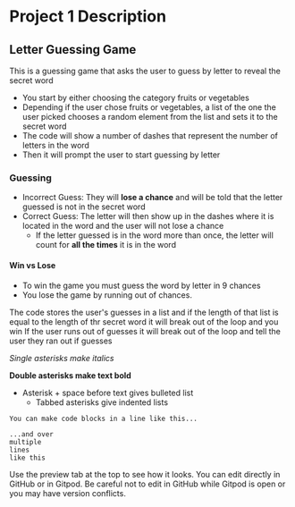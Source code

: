 # Project 1 Description

## Letter Guessing Game
This is a guessing game that asks the user to guess by letter to reveal the secret word
* You start by either choosing the category fruits or vegetables
* Depending if the user chose fruits or vegetables, a list of the one the user picked chooses a random element from the list and sets it to the secret word
* The code will show a number of dashes that represent the number of letters in the word
* Then it will prompt the user to start guessing by letter

### Guessing
* Incorrect Guess: They will **lose a chance** and will be told that the letter guessed is not in the secret word
* Correct Guess: The letter will then show up in the dashes where it is located in the word and the user will not lose a chance
    * If the letter guessed is in the word more than once, the letter will count for **all the times** it is in the word

#### Win vs Lose
* To win the game you must guess the word by letter in 9 chances
* You lose the game by running out of chances.

The code stores the user's guesses in a list and if the length of that list is equal to the length of thr secret word it will break out of the loop and you win
If the user runs out of guesses it will break out of the loop and tell the user they ran out if guesses








*Single asterisks make italics*

**Double asterisks make text bold**

* Asterisk + space before text gives bulleted list
  * Tabbed asterisks give indented lists

`You can make code blocks in a line like this...`

```
...and over 
multiple
lines
like this
```
Use the preview tab at the top to see how it looks. You can edit directly in GitHub or in Gitpod. Be careful not to edit in GitHub while Gitpod is open or you may have version conflicts.

